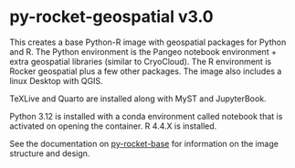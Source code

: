 # py-rocket-geospatial v3.0

This creates a base Python-R image with geospatial packages for Python and R. The Python environment is the Pangeo notebook environment + extra geospatial libraries (similar to CryoCloud). The R environment is Rocker geospatial plus a few other packages. The image also includes a linux Desktop with QGIS.

TeXLive and Quarto are installed along with MyST and JupyterBook.

Python 3.12 is installed with a conda environment called notebook that is activated on opening the container. R 4.4.X is installed.

See the documentation on [py-rocket-base](https://nmfs-opensci.github.io/py-rocket-base/) for information on the image structure and design.